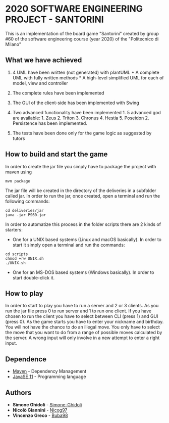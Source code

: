 # 2020 SOFTWARE ENGINEERING PROJECT - SANTORINI

This is an implementation of the board game "Santorini" created by group #60 of the software engineering course (year 2020) of the "Politecnico di Milano"

## What we have achieved

1.	4 UML have been written (not generated) with plantUML
		*	A complete UML with fully written methods
		*	A high-level simplified UML for each of model, view and controller

2.	The complete rules have been implemented

3.	The GUI of the client-side has been implemented with Swing

4.	Two advanced functionality have been implemented
		1.	5 advanced god are available:
				1.	Zeus
				2.	Triton
				3.	Chronus
				4.	Hestia
				5.	Poseidon
		2.	Persistence has been implemented.
		
5.  The tests have been done only for the game logic as suggested by tutors

## How to build and start the game

In order to create the jar file you simply have to package the project with maven using 

```shell script
mvn package
```

The jar file will be created in the directory of the deliveries in a subfolder called jar.
In order to run the jar, once created, open a terminal and run the following commands:

```shell script
cd deliveries/jar
java -jar PS60.jar
```

In order to automatize this process in the folder scripts there are 2 kinds of starters:

*   One for a UNIX based systems (Linux and macOS basically). In order to start it simply open a terminal and run the commands:

```shell script
cd scripts
chmod +rw UNIX.sh
./UNIX.sh
```

*   One for an MS-DOS based systems (Windows basically). In order to start double-click it.

## How to play

In order to start to play you have to run a server and 2 or 3 clients.
As you run the jar file press 0 to run server and 1 to run one client.
If you have chosen to run the client you have to select between CLI (press 1) and GUI (press 0).
As the game starts you have to enter your nickname and birthday.
You will not have the chance to do an illegal move.
You only have to select the move that you want to do from a range of possible moves calculated by the server.
A wrong input will only involve in a new attempt to enter a right input.

## Dependence

* [Maven](https://maven.apache.org/) - Dependency Management
* [JavaSE 11](https://www.oracle.com/technetwork/java/javase/overview/index.html) - Programming language

## Authors

* **Simone Ghidoli** - [Simone-Ghidoli](https://github.com/Simone-Ghidoli)
* **Nicolò Giannini** - [Nicog97](https://github.com/Nicog97)
* **Vincenzo Greco** - [Buba98](https://github.com/Buba98)